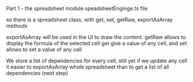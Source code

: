 Part 1 - the spreadsheet module
speadsheetEnginge.ts file

so there is a spreadsheet class, with get, set, getRaw, exportAsArray methods

exportAsArray will be used in the UI to draw the content.
getRaw allows to display the formula of the selected cell
get give a value of any cell, and set allows to set a value of any cell

We store a list of dependencies for every cell, still yet if we update any cell
it easier to exportAsArray whole spreadsheet than to get a list of all dependencies (next step)
